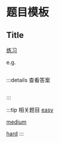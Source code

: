 # 题目模板

## Title

[练习](https://tsch.js.org/11/play)

e.g.

```TypeScript

```

:::details 查看答案

```TypeScript

```

:::

:::tip 相关题目
[easy](/type-challenges/easy#) <Badge type="tip" text="easy" />

[medium](/type-challenges/medium#) <Badge type="warning" text="medium" />

[hard](/type-challenges/hard#) <Badge type="danger" text="hard" />
:::
